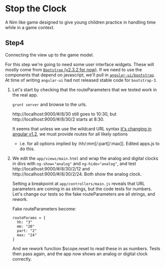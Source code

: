 Stop the Clock
==============

A Nim like game designed to give young children practice in handling time while in a game context.

Step4
-----

Connecting the view up to the game model.

For this step we're going to need some user interface widgets. These will mostly come from [`Bootstrap` (v2.3.2 for now)](http://getbootstrap.com/2.3.2/). If we need to use the components that depend on javascript, we'll pull in [`angular-ui/bootstrap`](http://angular-ui.github.io/bootstrap/). At time of writing `angular-ui` had not released stable code for `bootstrap-3`.

1. Let's start by checking that the routeParameters that we tested work in the real app.

   `grunt server` and browse to the urls.

    http://localhost:9000/#/8/30 still goes to 10:30, but
    http://localhost:9000/#/8/30/2 starts at 8:30.

    It seems that unless we use the wildcard URL syntax [it's changing in angular v1.2](http://docs.angularjs.org/guide/migration#syntax-for-named-wildcard-parameters-changed-in), we must provide routes for all likely options
    - i.e. for all options implied by :hh/:mm[/:part[/:max]]. Edited apps.js to do this.

2.  We edit the `app/views/main.html` and wrap the analog and digital clocks in divs with `ng-show="analog"` and `ng-hide="analog"`, and test http://localhost:9000/#/8/30/2/12 and http://localhost:9000/#/8/30/2/24. Both show the analog clock.

    Setting a breakpoint at `app/controllers/main.js` reveals that URL parameters are coming in as strings, but the code tests for numbers. Let's change our tests so the fake routeParameters are all strings, and rework.

    Fake routeParameters become:
    ```
    routeParams = {
      hh: "3"
      mm: "20"
      part: "2"
      max: "24"
    }

    ```

    And we rework function $scope.reset to read these in as numbers. Tests then pass again, and the app now shows an analog or
    digital clock correctly.


